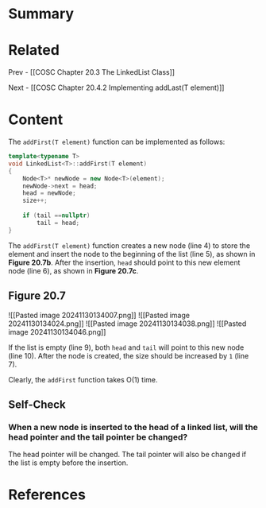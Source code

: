 # Summary

# Related
Prev - [[COSC Chapter 20.3 The LinkedList Class]]

Next - [[COSC Chapter 20.4.2 Implementing addLast(T element)]]
# Content
The `addFirst(T element)` function can be implemented as follows:
```cpp
template<typename T>
void LinkedList<T>::addFirst(T element)
{
	Node<T>* newNode = new Node<T>(element);
	newNode->next = head;
	head = newNode;
	size++;
	
	if (tail ==nullptr)
		tail = head;
}
```

The `addFirst(T element)` function creates a new node (line 4) to store the element and insert the node to the beginning of the list (line 5), as shown in **Figure 20.7b**. After the insertion, `head` should point to this new element node (line 6), as shown in **Figure 20.7c**.

## Figure 20.7
![[Pasted image 20241130134007.png]]
![[Pasted image 20241130134024.png]]
![[Pasted image 20241130134038.png]]
![[Pasted image 20241130134046.png]]

If the list is empty (line 9), both `head` and `tail` will point to this new node (line 10). After the node is created, the size should be increased by `1` (line 7).

Clearly, the `addFirst` function takes O(1) time.
## Self-Check
### When a new node is inserted to the head of a linked list, will the head pointer and the tail pointer be changed?
The head pointer will be changed. The tail pointer will also be changed if the list is empty before the insertion.
# References